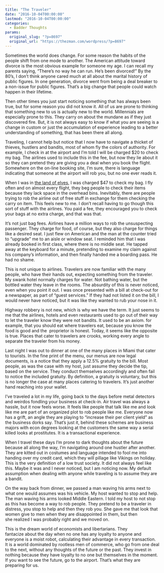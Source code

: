 ```yaml
---
title: "The Traveler"
date: "2016-10-04T00:00:00"
lastmod: "2016-10-04T00:00:00"
categories:
  - Badder Thoughts
params:
  original_slug: "?p=8697"
  original_url: "https://thezman.com/wordpress/?p=8697"
---
```


Sometimes the world does change. For some reason the habits of the
people shift from one mode to another. The American attitude toward
divorce is the most obvious example for someone my age. I can recall my
parents saying, “There’s no way he can run. He’s been divorced!” By the
80’s, I don’t think anyone cared much at all about the marital history
of public figures. In one generation, divorce went from being a deal
breaker to a non-issue for public figures. That’s a big change that
people could watch happen in their lifetime.

Then other times you just start noticing something that has always been
true, but for some reason you did not know it. All of us are prone to
thinking that something new to us is actually new to the world.
Millennials are especially prone to this. They carry on about the
mundane as if they just discovered fire. But, it is not always easy to
know if what you are seeing is a change in custom or just the
accumulation of experience leading to a better understanding of
something, that has been there all along.

Traveling, I cannot help but notice that I now have to navigate a
thicket of thieves, hustlers and bandits, most of whom fly the colors of
authority. For example, I check in at the airport and I’m told I will be
charged $20 to check my bag. The airlines used to include this in the
fee, but now they lie about it so they can pretend they are giving you a
deal when you book the flight. Somewhere on the on-line booking site,
I’m sure, there is language indicating that someone at the airport will
rob you, but no one ever reads it.

When I was in
<a href="http://www.iceland.is/" target="_blank">the land of elves</a>,
I was charged $47 to check my bag. I fly often and on almost every
flight, they beg people to check their items because they lack space in
the overhead bins. Inevitably, there are people trying to rob the
airline out of free stuff in exchange for them checking the carry on
item. This feels new to me. I don’t recall having to go though this sort
of stuff with the airlines. You paid a fee, they encouraged you to check
your bags at no extra charge, and that was that.

It’s not just bag fees. Airlines have a million ways to rob the
unsuspecting passenger. They charge for food, of course, but they also
charge for things like a desired seat. I just flew on American and the
man at the counter tried to “upgrade” me to an aisle or window seat. I
reminded him that I was already booked in first class, where there is no
middle seat. He tapped away at the keyboard for a minute, pretending to
examine my claim against his company’s information, and then finally
handed me a boarding pass. He had no shame.

This is not unique to airlines. Travelers are now familiar with the many
people, who have their hands out, expecting something from the traveler.
My swank hotel normally charges for water. Not bathing water, but the
bottled water they leave in the rooms. The absurdity of this is never
noticed, even when you point it out. I was once presented with a bill at
check-out for a newspaper, as part of “guest services.” If they had not
listed it on the bill, I would never have noticed, but it was like they
wanted to rub your nose in it.

Highway robbery is not new, which is why we have the term. It just seems
to me that the airlines, hotels and even restaurants used to go out of
their way to let the traveler know they were not bandits. It used to be
an axiom. for example, that you should eat where travelers eat, because
you know the food is good and the  proprietor is honest. Today, it seems
like the opposite is true. Places that cater to travelers are crooks,
working every angle to separate the traveler from his money.

Last night I was out to dinner at one of the many places in Miami that
cater to tourists. In the fine print of the menu, our menus are now
legal documents, is a notice that they apply a 12.5% gratuity to the
bill. Most people, as was the case with my host, just assume they decide
the tip, based on the service. They conduct themselves accordingly and
often fail to notice the included gratuity. By definition, a gratuity is
voluntary, but this is no longer the case at many places catering to
travelers. It’s just another hand reaching into your wallet.

I’ve traveled a lot in my life, going back to the days before metal
detectors and weirdos fondling your business at check-in. Air travel was
always a hassle, but it now feels worse. It feels like people that talk
like me and look like me are part of an organized plot to rob people
like me. Everyone now has a grift, an angle they are playing to
“increase their per client yield” as the business dorks say. That’s just
it, behind these schemes are business majors with econ degrees looking
at the customers the same way a serial killed looks at prostitutes. It
is a transactional experience.

When I travel these days I’m prone to dark thoughts about the future
because all along the way, I’m navigating around one hustler after
another. They are kitted out in costumes and language intended to fool
me into handing over my credit card, which they will pillage like
Vikings on holiday. This is the very definition of a low trust society.
It did not always feel like this. Maybe it was and I never noticed, but
I am noticing now. My default assumption when dealing with anyone while
traveling is to assume they are a bandit.

On the way back from dinner, we passed a man waving his arms next to
what one would assumes was his vehicle. My host wanted to stop and help.
The man waving his arms looked Middle Eastern. I told my host to not
stop as this has become a way to rob people. They pretend to be a
traveler in distress, you stop to help and then they rob you. She gave
me that look that women give to men when they are disappointed in them,
but then she realized I was probably right and we moved on.

This is the dream world of economists and libertarians. They
fantacize about the day when no one has any loyalty to anyone and
everyone is a moist robot, calculating their advantage in every
transaction. It is a world dominated by rootless men of commerce, who go
from one deal to the next, without any thoughts of the future or the
past. They invest in nothing because they have loyalty to no one but
themselves in the moment. If you want to see the future, go to the
airport. That’s what they are preparing for us.
